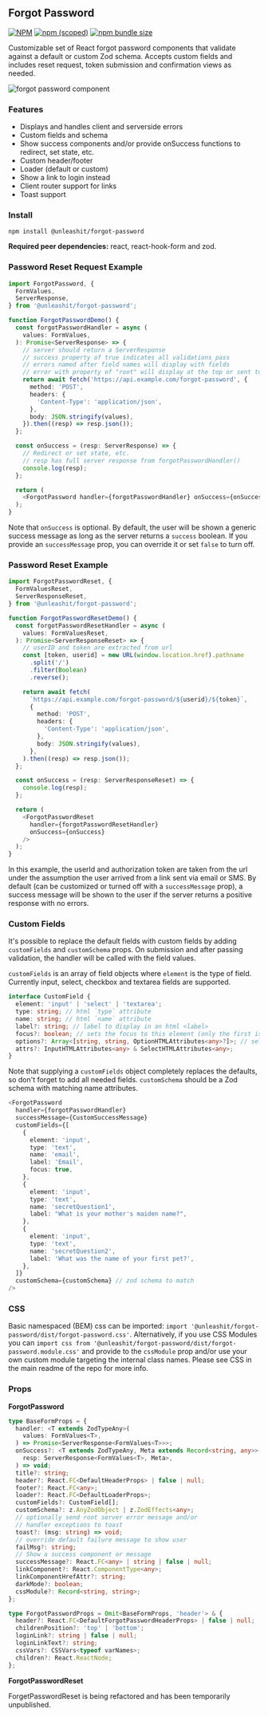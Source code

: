 ## Forgot Password

[![NPM](https://img.shields.io/npm/l/@unleashit/navigation.svg)](https://github.com/unleashit/npm-library/blob/master/LICENSE)
[![npm (scoped)](https://img.shields.io/npm/v/@unleashit/forgot-password.svg)](https://www.npmjs.com/package/@unleashit/forgot-password)
[![npm bundle size](https://img.shields.io/bundlephobia/minzip/@unleashit/forgot-password.svg)](https://bundlephobia.com/result?p=@unleashit/forgot-password)

Customizable set of React forgot password components that validate against a default or custom Zod schema. Accepts custom fields and includes reset request, token submission and confirmation views as needed.

![forgot password component](https://raw.githubusercontent.com/unleashit/npm-library/master/packages/forgotPassword/forgotPassword.png)

### Features

- Displays and handles client and serverside errors
- Custom fields and schema
- Show success components and/or provide onSuccess functions to redirect, set state, etc.
- Custom header/footer
- Loader (default or custom)
- Show a link to login instead
- Client router support for links
- Toast support

### Install

```
npm install @unleashit/forgot-password
```

**Required peer dependencies:** react, react-hook-form and zod.

### Password Reset Request Example

```typescript jsx
import ForgotPassword, {
  FormValues,
  ServerResponse,
} from '@unleashit/forgot-password';

function ForgotPasswordDemo() {
  const forgotPasswordHandler = async (
    values: FormValues,
  ): Promise<ServerResponse> => {
    // server should return a ServerResponse
    // success property of true indicates all validations pass
    // errors named after field names will display with fields
    // error with property of "root" will display at the top or sent to toast
    return await fetch('https://api.example.com/forgot-password', {
      method: 'POST',
      headers: {
        'Content-Type': 'application/json',
      },
      body: JSON.stringify(values),
    }).then((resp) => resp.json());
  };

  const onSuccess = (resp: ServerResponse) => {
    // Redirect or set state, etc.
    // resp has full server response from forgotPasswordHandler()
    console.log(resp);
  };

  return (
    <ForgotPassword handler={forgotPasswordHandler} onSuccess={onSuccess} />
  );
}
```

Note that `onSuccess` is optional. By default, the user will be shown a generic success message as long as the server returns a `success` boolean. If you provide an `successMessage` prop, you can override it or set `false` to turn off.

### Password Reset Example

```typescript jsx
import ForgotPasswordReset, {
  FormValuesReset,
  ServerResponseReset,
} from '@unleashit/forgot-password';

function ForgotPasswordResetDemo() {
  const forgotPasswordResetHandler = async (
    values: FormValuesReset,
  ): Promise<ServerResponseReset> => {
    // userID and token are extracted from url
    const [token, userid] = new URL(window.location.href).pathname
      .split('/')
      .filter(Boolean)
      .reverse();

    return await fetch(
      `https://api.example.com/forgot-password/${userid}/${token}`,
      {
        method: 'POST',
        headers: {
          'Content-Type': 'application/json',
        },
        body: JSON.stringify(values),
      },
    ).then((resp) => resp.json());
  };

  const onSuccess = (resp: ServerResponseReset) => {
    console.log(resp);
  };

  return (
    <ForgotPasswordReset
      handler={forgotPasswordResetHandler}
      onSuccess={onSuccess}
    />
  );
}
```

In this example, the userId and authorization token are taken from the url under the assumption the user arrived from a link sent via email or SMS. By default (can be customized or turned off with a `successMessage` prop), a success message will be shown to the user if the server returns a positive response with no errors.

### Custom Fields

It's possible to replace the default fields with custom fields by adding `customFields` and `customSchema` props. On submission and after passing validation, the handler will be called with the field values.

`customFields` is an array of field objects where `element` is the type of field. Currently input, select, checkbox and textarea fields are supported.

```typescript jsx
interface CustomField {
  element: 'input' | 'select' | 'textarea';
  type: string; // html `type` attribute
  name: string; // html `name` attribute
  label?: string; // label to display in an html <label>
  focus?: boolean; // sets the focus to this element (only the first is used)
  options?: Array<[string, string, OptionHTMLAttributes<any>?]>; // select options: [title, value, {attribute: value}]
  attrs?: InputHTMLAttributes<any> & SelectHTMLAttributes<any>;
}
```

Note that supplying a `customFields` object completely replaces the defaults, so don't forget to add all needed fields. `customSchema` should be a Zod schema with matching name attributes.

```typescript jsx
<ForgotPassword
  handler={forgotPasswordHandler}
  successMessage={CustomSuccessMessage}
  customFields={[
    {
      element: 'input',
      type: 'text',
      name: 'email',
      label: 'Email',
      focus: true,
    },
    {
      element: 'input',
      type: 'text',
      name: 'secretQuestion1',
      label: "What is your mother's maiden name?",
    },
    {
      element: 'input',
      type: 'text',
      name: 'secretQuestion2',
      label: 'What was the name of your first pet?',
    },
  ]}
  customSchema={customSchema} // zod schema to match
/>
```

### CSS

Basic namespaced (BEM) css can be imported: `import '@unleashit/forgot-password/dist/forgot-password.css'`. Alternatively, if you use CSS Modules you can `import css from '@unleashit/forgot-password/dist/forgot-password.module.css'` and provide to the `cssModule` prop and/or use your own custom module targeting the internal class names. Please see CSS in the main readme of the repo for more info.

### Props

**ForgotPassword**

```typescript
type BaseFormProps = {
  handler: <T extends ZodTypeAny>(
    values: FormValues<T>,
  ) => Promise<ServerResponse<FormValues<T>>>;
  onSuccess?: <T extends ZodTypeAny, Meta extends Record<string, any>>(
    resp: ServerResponse<FormValues<T>, Meta>,
  ) => void;
  title?: string;
  header?: React.FC<DefaultHeaderProps> | false | null;
  footer?: React.FC<any>;
  loader?: React.FC<DefaultLoaderProps>;
  customFields?: CustomField[];
  customSchema?: z.AnyZodObject | z.ZodEffects<any>;
  // optionally send root server error message and/or
  // handler exceptions to toast
  toast?: (msg: string) => void;
  // override default failure message to show user
  failMsg?: string;
  // Show a success component or message
  successMessage?: React.FC<any> | string | false | null;
  linkComponent?: React.ComponentType<any>;
  linkComponentHrefAttr?: string;
  darkMode?: boolean;
  cssModule?: Record<string, string>;
};

type ForgotPasswordProps = Omit<BaseFormProps, 'header'> & {
  header?: React.FC<DefaultForgotPasswordHeaderProps> | false | null;
  childrenPosition?: 'top' | 'bottom';
  loginLink?: string | false | null;
  loginLinkText?: string;
  cssVars?: CSSVars<typeof varNames>;
  children?: React.ReactNode;
};
```

[//]: # '| Name           | Type                                      | Description                                                                                                                                                                     | default                                        |'
[//]: # '| -------------- | ----------------------------------------- | ------------------------------------------------------------------------------------------------------------------------------------------------------------------------------- | ---------------------------------------------- |'
[//]: # '| handler        | (values: any) => Promise<ServerResponse> | Called on submission and after validation. Use to check auth. Should return the above interface                                                                                 | required                                       |'
[//]: # '| onSuccess      | (resp: ServerResponse) => void            | Called if handler returns success. Provides the server response from handler() if a function is passed. If a component instance is passed instead of a function, it will render | n/a                                            |'
[//]: # '| successMessage | React.FC, string, false                   | Show a component or string on success                                                                                                                                           | default confirmation (check email to continue) |'
[//]: # '| schema         | zod schema                                | Zod schema to override default                                                                                                                                                  | default validation                             |'
[//]: # '| header         | React.FC                                  | React component to override default pw request header                                                                                                                           | basic header                                   |'
[//]: # '| loader         | React.FC                                  | React component to override default loader                                                                                                                                      | Sending...                                     |'
[//]: # '| customFields   | CustomField[]                             | Array of custom fields. Replaces defaults (including email). Custom validation schema will be needed.                                                                           | n/a                                            |'
[//]: # '| cssModule      | Record<string, string>                    | CSS Module object that optionally replaces default. Class names need to match expected names.                                                                                   | undefined                                      |'
[//]: # '| children       | React Children                            | Optional footer                                                                                                                                                                 | n/a                                            |'

**ForgotPasswordReset**

ForgetPasswordReset is being refactored and has been temporarily unpublished.

[//]: # '| Name           | Type                                             | Description                                                                                                                                                                     | default            |'
[//]: # '| -------------- | ------------------------------------------------ | ------------------------------------------------------------------------------------------------------------------------------------------------------------------------------- | ------------------ |'
[//]: # '| handler        | (values: FromValues) => Promise<ServerResponse> | Called on submission and after validation. Use to check auth. Should return the above interface                                                                                 | required           |'
[//]: # '| onSuccess      | (resp: ServerResponse) => void                   | Called if handler returns success. Provides the server response from handler() if a function is passed. If a component instance is passed instead of a function, it will render | n/a                |'
[//]: # '| successMessage | React.FC, string, false                          | Show a component or string on success                                                                                                                                           | false              |'
[//]: # '| schema         | Zod schema                                       | Zod schema to override the default                                                                                                                                              | default validation |'
[//]: # '| header         | React.FC                                         | React component to override default pw reset header                                                                                                                             | basic header       |'
[//]: # '| loader         | React.FC                                         | React component to override default loader                                                                                                                                      | Sending...         |'
[//]: # '| cssModule      | Record<string, string>                           | CSS Module object that optionally replaces default. Class names need to match expected names.                                                                                   | undefined          |'
[//]: # '| children       | React Children                                   | Optional footer                                                                                                                                                                 | n/a                |'
